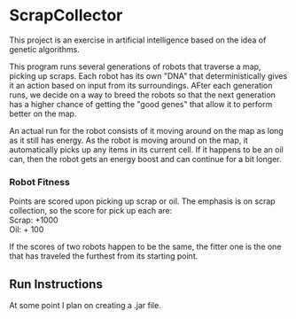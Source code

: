 # ScrapCollector

This project is an exercise in artificial intelligence based on the idea of genetic algorithms.

This program runs several generations of robots that traverse a map, picking up scraps.
Each robot has its own "DNA" that deterministically gives it an action based on input from its surroundings.
AFter each generation runs, we decide on a way to breed the robots so that the next generation has a higher chance of getting the
"good genes" that allow it to perform better on the map.

An actual run for the robot consists of it moving around on the map as long as it still has energy.
As the robot is moving around on the map, it automatically picks up any items in its current cell. If it happens to be an oil can,
then the robot gets an energy boost and can continue for a bit longer.

### Robot Fitness
Points are scored upon picking up scrap or oil. The emphasis is on scrap collection, so the score for pick up each are:  
Scrap: +1000  
Oil:   + 100

If the scores of two robots happen to be the same, the fitter one is the one that has traveled the furthest from its starting point.

## Run Instructions
At some point I plan on creating a .jar file.
